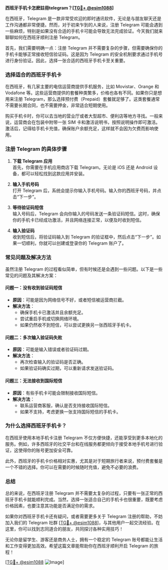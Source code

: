 **西班牙手机卡怎麽註冊telegram？[[TG💪+ @esim1088](https://t.me/s/esim1088)]**

在西班牙，Telegram 是一款非常受欢迎的即时通讯软件，无论是与朋友聊天还是工作沟通都非常便捷。然而，对于初来乍到的人来说，注册 Telegram 可能会遇到一些麻烦，特别是如果没有合适的手机卡可能会导致无法完成验证。今天我们就来聊聊如何在西班牙顺利注册 Telegram。

首先，我们需要明确一点：注册 Telegram 并不需要复杂的步骤，但需要确保你的手机卡能够正常接收短信验证码。这是因为 Telegram 的安全机制要求通过手机号进行身份验证。因此，选择一张合适的西班牙手机卡至关重要。

### **选择适合的西班牙手机卡**

在西班牙，有几家主要的电信运营商提供手机服务，比如 Movistar、Orange 和 Vodafone 等。这些运营商提供的套餐种类繁多，价格也各有不同。如果你只是想用来注册 Telegram，那么选择预付费（Prepaid）套餐就足够了。这类套餐通常不需要长期合同，也不需要押金，非常适合短期使用。

购买手机卡时，你可以去当地的营业厅或者大型超市、便利店等地方寻找。一般来说，运营商会在包装中附带一张 SIM 卡和激活说明书，按照说明操作即可激活。激活后，记得给手机卡充值，确保账户余额充足，这样就不会因为欠费而影响使用。

### **注册 Telegram 的具体步骤**

1. **下载 Telegram 应用**  
   首先，你需要在手机应用商店下载 Telegram。无论是 iOS 还是 Android 设备，都可以轻松找到这款应用并安装。

2. **输入手机号码**  
   打开 Telegram 后，系统会提示你输入手机号码。输入你的西班牙号码，并点击“下一步”。

3. **等待验证码短信**  
   输入号码后，Telegram 会向你输入的号码发送一条验证码短信。这时，确保你的手机卡已经成功激活，并且网络连接正常，以便及时收到短信。

4. **输入验证码**  
   收到短信后，将验证码输入到 Telegram 的验证框中，然后点击“下一步”。如果一切顺利，你就可以创建或登录你的 Telegram 账户了。

### **常见问题及解决方法**

虽然注册 Telegram 的过程看似简单，但有时候还是会遇到一些问题。以下是一些常见的问题及其解决方案：

#### **问题一：没有收到验证码短信**
- **原因**：可能是因为网络信号不好，或者短信被运营商拦截。
- **解决方法**：
  - 确保手机卡已激活并且余额充足。
  - 尝试重启手机或切换网络环境。
  - 如果仍然收不到短信，可以尝试更换另一张西班牙手机卡。

#### **问题二：多次输入验证码失败**
- **原因**：可能是输入错误或者验证码过期。
- **解决方法**：
  - 再次检查输入的验证码是否正确。
  - 如果验证码确实过期，可以重新请求发送验证码。

#### **问题三：无法接收到国际短信**
- **原因**：有些手机卡可能会限制接收国际短信。
- **解决方法**：
  - 联系运营商客服，确认是否支持接收国际短信。
  - 如果不支持，考虑更换一张支持国际短信的手机卡。

### **为什么选择西班牙手机卡？**

在西班牙使用本地手机卡注册 Telegram 不仅方便快捷，还能享受到更多本地化的服务。例如，许多西班牙的社交平台和在线服务都更倾向于接受本地手机号进行验证，这使得你的账号更加安全可靠。

此外，西班牙的手机卡价格相对实惠，尤其是对于短期旅行者来说，预付费套餐是一个不错的选择。你可以在需要的时候随时充值，避免不必要的浪费。

### **总结**

总的来说，在西班牙注册 Telegram 并不需要太复杂的过程，只要有一张正常的西班牙手机卡就能顺利完成。当然，选择一张适合自己的手机卡也很重要，既要考虑价格因素，也要注意其功能是否满足你的需求。

如果你对西班牙手机卡还有疑问，或者需要更多关于 Telegram 注册的帮助，不妨加入我们的 Telegram 社群 [[TG💪+ @esim1088](https://t.me/s/esim1088)]，与其他用户一起交流经验。在这里，你可以找到志同道合的朋友，共同探讨各种实用技巧！

无论你是留学生、游客还是商务人士，拥有一个稳定的 Telegram 账号都能让生活和工作变得更加高效。希望这篇文章能帮助你在西班牙顺利开启 Telegram 的旅程！ 

[[TG💪+ @esim1088](https://t.me/s/esim1088) ![Image](https://i.postimg.cc/4NQfJmqS/Snipaste-2025-05-13-00-14-12.png)]
